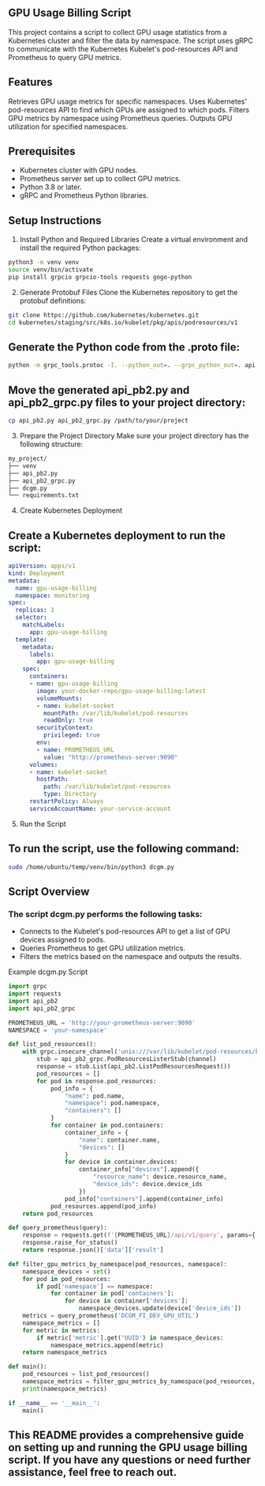 ## GPU Usage Billing Script
This project contains a script to collect GPU usage statistics from a Kubernetes cluster and filter the data by namespace. The script uses gRPC to communicate with the Kubernetes Kubelet's pod-resources API and Prometheus to query GPU metrics.

## Features
Retrieves GPU usage metrics for specific namespaces.
Uses Kubernetes' pod-resources API to find which GPUs are assigned to which pods.
Filters GPU metrics by namespace using Prometheus queries.
Outputs GPU utilization for specified namespaces.

## Prerequisites
- Kubernetes cluster with GPU nodes.
- Prometheus server set up to collect GPU metrics.
- Python 3.8 or later.
- gRPC and Prometheus Python libraries.

## Setup Instructions
1. Install Python and Required Libraries
Create a virtual environment and install the required Python packages:

```sh
python3 -m venv venv
source venv/bin/activate
pip install grpcio grpcio-tools requests gogo-python
```

2. Generate Protobuf Files
Clone the Kubernetes repository to get the protobuf definitions:

```sh
git clone https://github.com/kubernetes/kubernetes.git
cd kubernetes/staging/src/k8s.io/kubelet/pkg/apis/podresources/v1
```

## Generate the Python code from the .proto file:

```sh
python -m grpc_tools.protoc -I. --python_out=. --grpc_python_out=. api.proto
```

## Move the generated api_pb2.py and api_pb2_grpc.py files to your project directory:

```sh
cp api_pb2.py api_pb2_grpc.py /path/to/your/project
```

3. Prepare the Project Directory
Make sure your project directory has the following structure:

```sh
my_project/
├── venv
├── api_pb2.py
├── api_pb2_grpc.py
├── dcgm.py
└── requirements.txt
```

4. Create Kubernetes Deployment

## Create a Kubernetes deployment to run the script:

```yaml
apiVersion: apps/v1
kind: Deployment
metadata:
  name: gpu-usage-billing
  namespace: monitoring
spec:
  replicas: 1
  selector:
    matchLabels:
      app: gpu-usage-billing
  template:
    metadata:
      labels:
        app: gpu-usage-billing
    spec:
      containers:
      - name: gpu-usage-billing
        image: your-docker-repo/gpu-usage-billing:latest
        volumeMounts:
        - name: kubelet-socket
          mountPath: /var/lib/kubelet/pod-resources
          readOnly: true
        securityContext:
          privileged: true
        env:
        - name: PROMETHEUS_URL
          value: "http://prometheus-server:9090"
      volumes:
      - name: kubelet-socket
        hostPath:
          path: /var/lib/kubelet/pod-resources
          type: Directory
      restartPolicy: Always
      serviceAccountName: your-service-account
```

5. Run the Script
## To run the script, use the following command:

```sh
sudo /home/ubuntu/temp/venv/bin/python3 dcgm.py
```

## Script Overview
### The script dcgm.py performs the following tasks:

- Connects to the Kubelet's pod-resources API to get a list of GPU devices assigned to pods.
- Queries Prometheus to get GPU utilization metrics.
- Filters the metrics based on the namespace and outputs the results.

Example dcgm.py Script
```python
import grpc
import requests
import api_pb2
import api_pb2_grpc

PROMETHEUS_URL = 'http://your-prometheus-server:9090'
NAMESPACE = 'your-namespace'

def list_pod_resources():
    with grpc.insecure_channel('unix:///var/lib/kubelet/pod-resources/kubelet.sock') as channel:
        stub = api_pb2_grpc.PodResourcesListerStub(channel)
        response = stub.List(api_pb2.ListPodResourcesRequest())
        pod_resources = []
        for pod in response.pod_resources:
            pod_info = {
                "name": pod.name,
                "namespace": pod.namespace,
                "containers": []
            }
            for container in pod.containers:
                container_info = {
                    "name": container.name,
                    "devices": []
                }
                for device in container.devices:
                    container_info["devices"].append({
                        "resource_name": device.resource_name,
                        "device_ids": device.device_ids
                    })
                pod_info["containers"].append(container_info)
            pod_resources.append(pod_info)
    return pod_resources

def query_prometheus(query):
    response = requests.get(f'{PROMETHEUS_URL}/api/v1/query', params={'query': query})
    response.raise_for_status()
    return response.json()['data']['result']

def filter_gpu_metrics_by_namespace(pod_resources, namespace):
    namespace_devices = set()
    for pod in pod_resources:
        if pod['namespace'] == namespace:
            for container in pod['containers']:
                for device in container['devices']:
                    namespace_devices.update(device['device_ids'])
    metrics = query_prometheus('DCGM_FI_DEV_GPU_UTIL')
    namespace_metrics = []
    for metric in metrics:
        if metric['metric'].get('UUID') in namespace_devices:
            namespace_metrics.append(metric)
    return namespace_metrics

def main():
    pod_resources = list_pod_resources()
    namespace_metrics = filter_gpu_metrics_by_namespace(pod_resources, NAMESPACE)
    print(namespace_metrics)

if __name__ == '__main__':
    main()
```

## This README provides a comprehensive guide on setting up and running the GPU usage billing script. If you have any questions or need further assistance, feel free to reach out.
